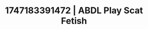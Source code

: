 ---
categories:
- Flushed cheeks
- AI sensuality
- VR porn
- Slow undress
- Erotic duality
image: /assets/images/1747183391472.jpg
layout: post
seo:
  description: Featured content with premium ABDL Play, Scat Fetish. HD images available.
  keywords: ABDL Play, Scat Fetish
  og_image: /assets/images/1747183391472.jpg
  schema_type: VisualArtwork
tags:
- '#1747183391472'
- ABDL Play
- Scat Fetish
title: 1747183391472 | ABDL Play Scat Fetish
---